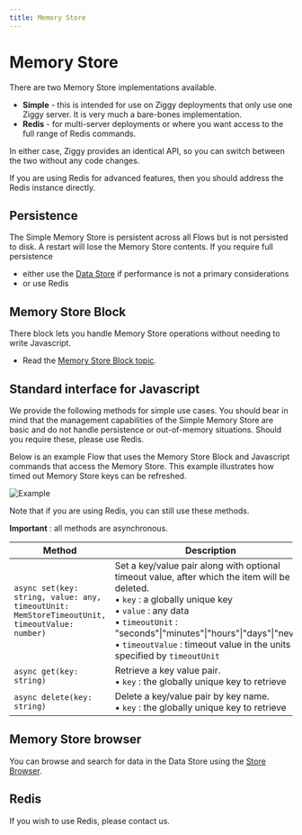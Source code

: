 ```yaml
---
title: Memory Store
---
```


# Memory Store

There are two Memory Store implementations available.

- **Simple** - this is intended for use on Ziggy deployments that only use one Ziggy server. It is very much a bare-bones implementation.
- **Redis** - for multi-server deployments or where you want access to the full range of Redis commands.

In either case, Ziggy provides an identical API, so you can switch between the two without any code changes.

If you are using Redis for advanced features, then you should address the Redis instance directly.

## Persistence
The Simple Memory Store is persistent across all Flows but is not persisted to disk. A restart will lose the Memory Store contents. If you require full persistence 

- either use the [Data Store](Data-Store.md) if performance is not a primary considerations
- or use Redis

## Memory Store Block
There block lets you handle Memory Store operations without needing to write Javascript.

- Read the [Memory Store Block topic](/user-guide/block-types/utility/MemStore).

## Standard interface for Javascript
We provide the following methods for simple use cases. You should bear in mind that the management capabilities of the Simple Memory Store are basic and do not handle persistence or out-of-memory situations. Should you require these, please use Redis.

Below is an example Flow that uses the Memory Store Block and Javascript commands that access the Memory Store. This example illustrates how timed out Memory Store keys can be refreshed.

![Example](/img/flows/example-flows/example-mem-store.png)

Note that if you are using Redis, you can still use these methods.

**Important** : all methods are asynchronous.

| Method | Description |
|--------|-------------|
| `async set(key: string, value: any, timeoutUnit: MemStoreTimeoutUnit, timeoutValue: number)` | Set a key/value pair along with optional timeout value, after which the item will be deleted.<br/>• `key` : a globally unique key<br/>• `value` : any data<br/>• `timeoutUnit` : "seconds"\|"minutes"\|"hours"\|"days"\|"never"<br/>• `timeoutValue` : timeout value in the units specified by `timeoutUnit` |
| `async get(key: string)` | Retrieve a key value pair.<br/>• `key` : the globally unique key to retrieve |
| `async delete(key: string)` | Delete a key/value pair by key name.<br/>• `key` : the globally unique key to retrieve |

## Memory Store browser
You can browse and search for data in the Data Store using the [Store Browser](/user-guide/data-browser/Data-and-Memory-Store-Browser).

## Redis
If you wish to use Redis, please contact us.

